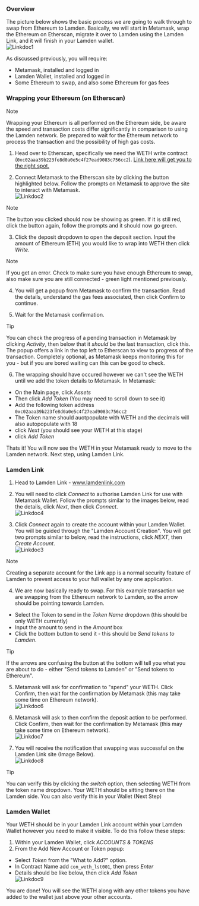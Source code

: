 ### Overview

The picture below shows the basic process we are going to walk through to swap from Ethereum to Lamden.  Basically, we will start in Metamask, wrap the Ethereum on Etherscan, migrate it over to Lamden using the Lamden Link, and it will finish in your Lamden wallet.    
![Linkdoc1](./static/Link1.png ':size=850')    

As discussed previously, you will require:
* Metamask, installed and logged in
* Lamden Wallet, installed and logged in
* Some Ethereum to swap, and also some Ethereum for gas fees

### Wrapping your Ethereum (on Etherscan)

>[!Note]
>Wrapping your Ethereum is all performed on the Ethereum side, be aware the speed and transaction costs differ significantly in comparison to using the Lamden network. Be prepared to wait for the Ethereum network to process the transaction and the possibility of high gas costs.    

1. Head over to Etherscan, specifically we need the WETH write contract (`0xc02aaa39b223fe8d0a0e5c4f27ead9083c756cc2`). [Link here will get you to the right spot.](https://etherscan.io/token/0xc02aaa39b223fe8d0a0e5c4f27ead9083c756cc2#writeContract)    

2. Connect Metamask to the Etherscan site by clicking the button highlighted below. Follow the prompts on Metamask to approve the site to interact with Metamask.    
![Linkdoc2](./static/Link2.png ':size=600')

>[!Note] 
>The button you clicked should now be showing as green. If it is still red, click the button again, follow the prompts and it should now go green.    

3. Click the deposit dropdown to open the deposit section. Input the amount of Ethereum (ETH) you would like to wrap into WETH then click *Write*.    

>[!Note]
>If you get an error. Check to make sure you have enough Ethereum to swap, also make sure you are still connected - green light mentioned previously.    

4. You will get a popup from Metamask to confirm the transaction. Read the details, understand the gas fees associated, then click Confirm to continue.    

5. Wait for the Metamask confirmation.    

>[!Tip]
>You can check the progress of a pending transaction in Metamask by clicking *Activity*, then below that it *should* be the last transaction, click this. The popup offers a link in the top left to Etherscan to view to progress of the transaction. Completely optional, as Metamask keeps monitoring this for you - but if you are bored waiting can this can be good to check.    

6. The wrapping should have occured however we can't see the WETH until we add the token details to Metamask. In Metamask:    
* On the Main page, click *Assets*
* Then click *Add Token* (You may need to scroll down to see it)
* Add the following token address `0xc02aaa39b223fe8d0a0e5c4f27ead9083c756cc2`
* The Token name should auotpopulate with WETH and the decimals will also autopopulate with 18
* click *Next* (you should see your WETH at this stage)
* click *Add Token*    

Thats it! You will now see the WETH in your Metamask ready to move to the Lamden network. Next step, using Lamden Link.    

### Lamden Link
1. Head to Lamden Link - www.lamdenlink.com    


2. You will need to click *Connect* to authorise Lamden Link for use with Metamask Wallet.  Follow the prompts similar to the images below, read the details, click *Next*, then click *Connect*.    
![Linkdoc4](./static/Link4.png ':size=600')    

3. Click *Connect* again to create the account within your Lamden Wallet. You will be guided through the "Lamden Account Creation". You will get two prompts similar to below, read the instructions, click *NEXT*, then *Create Account*.    
![Linkdoc3](./static/Link3.png ':size=600')    

>[!Note]
>Creating a separate account for the Link app is a normal security feature of Lamden to prevent access to your full wallet by any one application.      

4. We are now basically ready to swap.  For this example transaction we are swapping from the Ethereum network to Lamden, so the arrow should be pointing towards Lamden.     
* Select the Token to send in the *Token Name* dropdown (this should be only WETH currently)
* Input the amount to send in the *Amount* box
* Click the bottom button to send it - this should be *Send tokens to Lamden*.    
>[!Tip] 
>If the arrows are confusing the button at the bottom will tell you what you are about to do - either "Send tokens to Lamden" or "Send tokens to Ethereum".    

5. Metamask will ask for confirmation to "spend" your WETH. Click Confirm, then wait for the confirmation by Metamask (this may take some time on Ethereum network).    
![Linkdoc6](./static/Link6.png ':size=300')

6. Metamask will ask to then confirm the deposit action to be performed. Click Confirm, then wait for the confirmation by Metamask (this may take some time on Ethereum network).    
![Linkdoc7](./static/Link7.png ':size=300')

7. You will receive the notification that swapping was successful on the Lamden Link site (Image Below).    
![Linkdoc8](./static/Link8.png ':size=800')

>[!Tip]
>You can verify this by clicking the *switch* option, then selecting WETH from the token name dropdown. Your WETH should be sitting there on the Lamden side. You can also verify this in your Wallet (Next Step)    

### Lamden Wallet
Your WETH should be in your Lamden Link account within your Lamden Wallet however you need to make it visible. To do this follow these steps:    

1. Within your Lamden Wallet, click *ACCOUNTS & TOKENS*    
2. From the Add New Account or Token popup:    
* Select *Token* from the "What to Add?" option.
* In Contract Name add `con_weth_lst001`, then press *Enter*
* Details should be like below, then click *Add Token*    
![Linkdoc9](./static/Link9.png ':size=300')

You are done! You will see the WETH along with any other tokens you have added to the wallet just above your other accounts.


